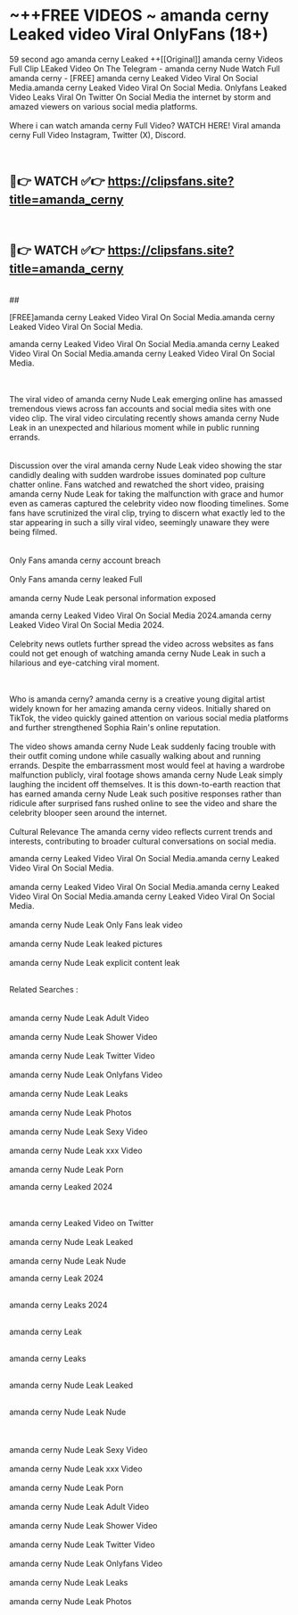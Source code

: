 # ~++FREE VIDEOS ~ amanda cerny Leaked video Viral OnlyFans (18+)<br>


59 second ago amanda cerny Leaked ++[[Original]] amanda cerny Videos Full Clip LEaked Video On The Telegram  - amanda cerny Nude  Watch Full amanda cerny - [FREE] amanda cerny Leaked Video Viral On Social Media.amanda cerny Leaked Video Viral On Social Media.   Onlyfans Leaked Video Leaks Viral On Twitter On Social Media the internet by storm and amazed viewers on various social media platforms. <br><br>
Where i can watch amanda cerny Full Video? WATCH HERE! Viral amanda cerny Full Video Instagram, Twitter (X), Discord. <br>


 <br>

##  🔴👉 WATCH ✅👉  <a href="https://clipsfans.site?title=amanda_cerny&ref=git">https://clipsfans.site?title=amanda_cerny</a> <br>
  <br>

##  🔴👉 WATCH ✅👉  <a href="https://clipsfans.site?title=amanda_cerny&ref=git">https://clipsfans.site?title=amanda_cerny</a> <br>
  <br>
  ##



[FREE]amanda cerny Leaked Video Viral On Social Media.amanda cerny Leaked Video Viral On Social Media. <br>

amanda cerny Leaked Video Viral On Social Media.amanda cerny Leaked Video Viral On Social Media.amanda cerny Leaked Video Viral On Social Media. <br>


  <br>

  <br>
The viral video of amanda cerny Nude Leak emerging online has amassed tremendous views across fan accounts and social media sites with one video clip. The viral video circulating recently shows amanda cerny Nude Leak in an unexpected and hilarious moment while in public running errands.<br>
<br>


<br>
Discussion over the viral amanda cerny Nude Leak video showing the star candidly dealing with sudden wardrobe issues dominated pop culture chatter online. Fans watched and rewatched the short video, praising amanda cerny Nude Leak for taking the malfunction with grace and humor even as cameras captured the celebrity video now flooding timelines. Some fans have scrutinized the viral clip, trying to discern what exactly led to the star appearing in such a silly viral video, seemingly unaware they were being filmed.<br>
<br>
<br> 
Only Fans amanda cerny account breach<br>
<br>
Only Fans amanda cerny leaked Full <br>
<br>
amanda cerny Nude Leak personal information exposed<br>

amanda cerny Leaked Video Viral On Social Media 2024.amanda cerny Leaked Video Viral On Social Media 2024. <br>
<br>
Celebrity news outlets further spread the video across websites as fans could not get enough of watching amanda cerny Nude Leak in such a hilarious and eye-catching viral moment.<br>
<br>

<br>
Who is amanda cerny? amanda cerny is a creative young digital artist widely known for her amazing amanda cerny videos. Initially shared on TikTok, the video quickly gained attention on various social media platforms and further strengthened Sophia Rain's online reputation.<br>
<br>
The video shows amanda cerny Nude Leak suddenly facing trouble with their outfit coming undone while casually walking about and running errands. Despite the embarrassment most would feel at having a wardrobe malfunction publicly, viral footage shows amanda cerny Nude Leak simply laughing the incident off themselves. It is this down-to-earth reaction that has earned amanda cerny Nude Leak such positive responses rather than ridicule after surprised fans rushed online to see the video and share the celebrity blooper seen around the internet.<br>
<br>
Cultural Relevance The amanda cerny video reflects current trends and interests, contributing to broader cultural conversations on social media.<br>

amanda cerny Leaked Video Viral On Social Media.amanda cerny Leaked Video Viral On Social Media.<br>
<br>
amanda cerny Leaked Video Viral On Social Media.amanda cerny Leaked Video Viral On Social Media.amanda cerny Leaked Video Viral On Social Media.<br>
<br>
amanda cerny Nude Leak Only Fans leak video<br>
<br>
amanda cerny Nude Leak leaked pictures<br>
<br>
amanda cerny Nude Leak explicit content leak<br>


<br>
Related Searches :<br>
<br>

<br>
amanda cerny Nude Leak Adult Video<br>
<br>
amanda cerny Nude Leak Shower Video<br>
<br>
amanda cerny Nude Leak Twitter Video<br>
<br>
amanda cerny Nude Leak Onlyfans Video<br>
<br>
amanda cerny Nude Leak Leaks<br>
<br>
amanda cerny Nude Leak Photos<br>

<br>
amanda cerny Nude Leak Sexy Video<br>
<br>
amanda cerny Nude Leak xxx Video<br>
<br>
amanda cerny Nude Leak Porn<br>

amanda cerny  Leaked 2024 <br> <br>
<br>

amanda cerny Leaked Video on Twitter <br>
<br>
amanda cerny Nude Leak Leaked<br>
<br>
amanda cerny Nude Leak Nude<br>


amanda cerny  Leak 2024 <br> <br>



amanda cerny  Leaks 2024 <br> <br>



 
amanda cerny  Leak<br> <br>



amanda cerny  Leaks<br> <br>


amanda cerny Nude Leak Leaked<br> <br>

amanda cerny Nude Leak Nude<br> <br>
<br> <br>
amanda cerny Nude Leak Sexy Video
<br> <br>
amanda cerny Nude Leak xxx Video
<br> <br>
amanda cerny Nude Leak Porn
<br> <br>
amanda cerny Nude Leak Adult Video
<br> <br>
amanda cerny Nude Leak Shower Video
<br> <br>
amanda cerny Nude Leak Twitter Video
<br> <br>
amanda cerny Nude Leak Onlyfans Video
<br> <br>
amanda cerny Nude Leak Leaks
<br> <br>
amanda cerny Nude Leak Photos






</p>




 



</p>










